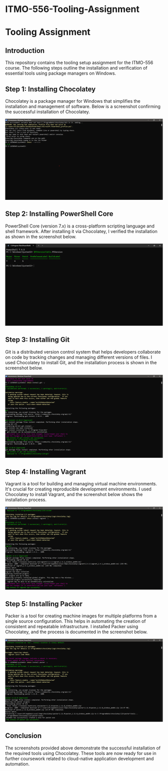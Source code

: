 # ITMO-556-Tooling-Assignment

# Tooling Assignment

## Introduction
This repository contains the tooling setup assignment for the ITMO-556 course. The following steps outline the installation and verification of essential tools using package managers on Windows.

## Step 1: Installing Chocolatey
Chocolatey is a package manager for Windows that simplifies the installation and management of software. Below is a screenshot confirming the successful installation of Chocolatey.

![Chocolatey Version](https://github.com/Bhargavipunnam/ITMO-556-Tooling-Assignment/blob/main/image%201.png)

## Step 2: Installing PowerShell Core
PowerShell Core (version 7.x) is a cross-platform scripting language and shell framework. After installing it via Chocolatey, I verified the installation as shown in the screenshot below.

![PowerShell Core Version](https://github.com/Bhargavipunnam/ITMO-556-Tooling-Assignment/blob/main/image%202.png)

## Step 3: Installing Git
Git is a distributed version control system that helps developers collaborate on code by tracking changes and managing different versions of files. I used Chocolatey to install Git, and the installation process is shown in the screenshot below.

![Git Installation](https://github.com/Bhargavipunnam/ITMO-556-Tooling-Assignment/blob/main/image%204.png)

## Step 4: Installing Vagrant
Vagrant is a tool for building and managing virtual machine environments. It's crucial for creating reproducible development environments. I used Chocolatey to install Vagrant, and the screenshot below shows the installation process.

![Vagrant Installation](https://github.com/Bhargavipunnam/ITMO-556-Tooling-Assignment/blob/main/image%205.png)

## Step 5: Installing Packer
Packer is a tool for creating machine images for multiple platforms from a single source configuration. This helps in automating the creation of consistent and repeatable infrastructure. I installed Packer using Chocolatey, and the process is documented in the screenshot below.

![Packer Installation](https://github.com/Bhargavipunnam/ITMO-556-Tooling-Assignment/blob/main/image%206.png)


## Conclusion
The screenshots provided above demonstrate the successful installation of the required tools using Chocolatey. These tools are now ready for use in further coursework related to cloud-native application development and automation.

